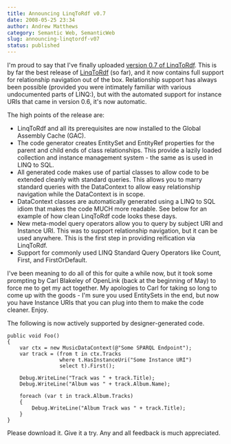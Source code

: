 ```yaml
---
title: Announcing LinqToRdf v0.7
date: 2008-05-25 23:34
author: Andrew Matthews
category: Semantic Web, SemanticWeb
slug: announcing-linqtordf-v07
status: published
---
```


I'm proud to say that I've finally uploaded [version 0.7 of LinqToRdf](http://linqtordf.googlecode.com/files/LinqToRdf-0.7.msi). This is by far the best release of [LinqToRdf](http://code.google.com/p/linqtordf/) (so far), and it now contains full support for relationship navigation out of the box. Relationship support has always been possible (provided you were intimately familiar with various undocumented parts of LINQ:), but with the automated support for instance URIs that came in version 0.6, it's now automatic.

The high points of the release are:

-   LinqToRdf and all its prerequisites are now installed to the Global Assembly Cache (GAC).
-   The code generator creates EntitySet and EntityRef properties for the parent and child ends of class relationships. This provide a lazily loaded collection and instance management system - the same as is used in LINQ to SQL.
-   All generated code makes use of partial classes to allow code to be extended cleanly with standard queries. This allows you to marry standard queries with the DataContext to allow easy relationship navigation while the DataContext is in scope.
-   DataContext classes are automatically generated using a LINQ to SQL idiom that makes the code MUCH more readable. See below for an example of how clean LinqToRdf code looks these days.
-   New meta-model query operators allow you to query by subject URI and Instance URI. This was to support relationship navigation, but it can be used anywhere. This is the first step in providing reification via LinqToRdf.
-   Support for commonly used LINQ Standard Query Operators like Count, First, and FirstOrDefault.

I've been meaning to do all of this for quite a while now, but it took some prompting by Carl Blakeley of OpenLink (back at the beginning of May) to force me to get my act together. My apologies to Carl for taking so long to come up with the goods - I'm sure you used EntitySets in the end, but now you have Instance URIs that you can plug into them to make the code cleaner. Enjoy.

The following is now actively supported by designer-generated code.

    public void Foo()
    {
        var ctx = new MusicDataContext(@"Some SPARQL Endpoint");
        var track = (from t in ctx.Tracks
                     where t.HasInstanceUri("Some Instance URI")
                     select t).First();

        Debug.WriteLine("Track was " + track.Title);
        Debug.WriteLine("Album was " + track.Album.Name);

        foreach (var t in track.Album.Tracks)
        {
            Debug.WriteLine("Album Track was " + track.Title);
        }
    }

Please download it. Give it a try. Any and all feedback is much appreciated.
